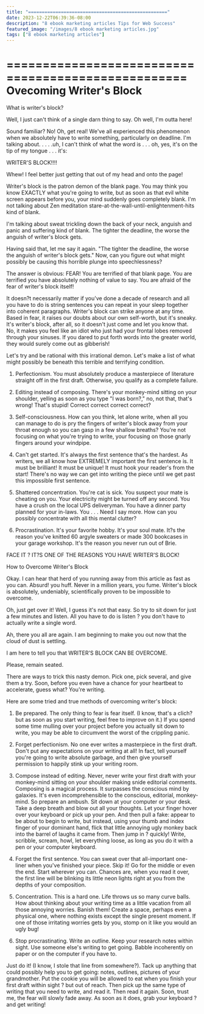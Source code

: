 ```yaml
---
title: "==================================================="
date: 2023-12-22T06:39:36-08:00
description: "8 ebook marketing articles Tips for Web Success"
featured_image: "/images/8 ebook marketing articles.jpg"
tags: ["8 ebook marketing articles"]
---
```


===================================================
Ovecoming Writer's Block
===================================================

What is writer's block?

Well, I just can't think of a single darn thing to
say. Oh well, I'm outta here!

Sound familiar? No! Oh, get real! We've all
experienced this phenomenon when we absolutely have to
write something, particularly on deadline. I'm talking
about. . . . .uh, I can't think of what the word is .
. . oh, yes, it's on the tip of my tongue . . . it's:

WRITER'S BLOCK!!!!

Whew! I feel better just getting that out of my head
and onto the page!

Writer's block is the patron demon of the blank page.
You may think you know EXACTLY what you're going to
write, but as soon as that evil white screen appears
before you, your mind suddenly goes completely blank.
I'm not talking about Zen meditation
stare-at-the-wall-until-enlightenment-hits kind of
blank.

I'm talking about sweat trickling down the back of
your neck, anguish and panic and suffering kind of
blank. The tighter the deadline, the worse the anguish
of writer's block gets.

Having said that, let me say it again. "The tighter
the deadline, the worse the anguish of writer's block
gets." Now, can you figure out what might possibly be
causing this horrible plunge into speechlessness?

The answer is obvious: FEAR! You are terrified of that
blank page. You are terrified you have absolutely
nothing of value to say. You are afraid of the fear of
writer's block itself!

It doesn?t necessarily matter if you've done a decade
of research and all you have to do is string sentences
you can repeat in your sleep together into coherent
paragraphs. Writer's block can strike anyone at any
time. Based in fear, it raises our doubts about our
own self-worth, but it's sneaky. It's writer's block,
after all, so it doesn't just come and let you know
that. No, it makes you feel like an idiot who just had
your frontal lobes removed through your sinuses. If
you dared to put forth words into the greater world,
they would surely come out as gibberish!

Let's try and be rational with this irrational demon.
Let's make a list of what might possibly be beneath
this terrible and terrifying condition.

1. Perfectionism. You must absolutely produce a
masterpiece of literature straight off in the first
draft. Otherwise, you qualify as a complete failure.

2. Editing instead of composing. There's your
monkey-mind sitting on your shoulder, yelling as soon
as you type "I was born?," no, not that, that's wrong!
That's stupid! Correct correct correct correct?

3. Self-consciousness. How can you think, let alone
write, when all you can manage to do is pry the
fingers of writer's block away from your throat enough
so you can gasp in a few shallow breaths? You're not
focusing on what you're trying to write, your focusing
on those gnarly fingers around your windpipe.

4. Can't get started. It's always the first sentence
that's the hardest. As writers, we all know how
EXTREMELY important the first sentence is. It must be
brilliant! It must be unique! It must hook your
reader's from the start! There's no way we can get
into writing the piece until we get past this
impossible first sentence.

5. Shattered concentration. You're cat is sick. You
suspect your mate is cheating on you. Your electricity
might be turned off any second. You have a crush on
the local UPS deliveryman. You have a dinner party
planned for your in-laws. You . . . Need I say more.
How can you possibly concentrate with all this mental
clutter?

6. Procrastination. It's your favorite hobby. It's
your soul mate. It?s the reason you've knitted 60
argyle sweaters or made 300 bookcases in your garage
workshop. It's the reason you never run out of Brie.

FACE IT ? IT?S ONE OF THE REASONS YOU HAVE WRITER'S
BLOCK!

How to Overcome Writer's Block

Okay. I can hear that herd of you running away from
this article as fast as you can. Absurd! you huff.
Never in a million years, you fume. Writer's block is
absolutely, undeniably, scientifically proven to be
impossible to overcome.

Oh, just get over it! Well, I guess it's not that
easy. So try to sit down for just a few minutes and
listen. All you have to do is listen ? you don't have
to actually write a single word.

Ah, there you all are again. I am beginning to make
you out now that the cloud of dust is settling.

I am here to tell you that WRITER'S BLOCK CAN BE
OVERCOME.

Please, remain seated.

There are ways to trick this nasty demon. Pick one,
pick several, and give them a try. Soon, before you
even have a chance for your heartbeat to accelerate,
guess what? You're writing.

Here are some tried and true methods of overcoming
writer's block:

1. Be prepared. The only thing to fear is fear itself.
(I know, that's a clich?but as soon as you start
writing, feel free to improve on it.) If you spend
some time mulling over your project before you
actually sit down to write, you may be able to
circumvent the worst of the crippling panic.

2. Forget perfectionism. No one ever writes a
masterpiece in the first draft. Don't put any
expectations on your writing at all! In fact, tell
yourself you're going to write absolute garbage, and
then give yourself permission to happily stink up your
writing room.

3. Compose instead of editing. Never, never write your
first draft with your monkey-mind sitting on your
shoulder making snide editorial comments. Composing is
a magical process. It surpasses the conscious mind by
galaxies. It's even incomprehensible to the conscious,
editorial, monkey-mind. So prepare an ambush. Sit down
at your computer or your desk. Take a deep breath and
blow out all your thoughts. Let your finger hover over
your keyboard or pick up your pen. And then pull a
fake: appear to be about to begin to write, but
instead, using your thumb and index finger of your
dominant hand, flick that little annoying ugly monkey
back into the barrel of laughs it came from. Then jump
in ? quickly! Write, scribble, scream, howl, let
everything loose, as long as you do it with a pen or
your computer keyboard.

4. Forget the first sentence. You can sweat over that
all-important one-liner when you've finished your
piece. Skip it! Go for the middle or even the end.
Start wherever you can. Chances are, when you read it
over, the first line will be blinking its little neon
lights right at you from the depths of your
composition.

5. Concentration. This is a hard one. Life throws us
so many curve balls. How about thinking about your
writing time as a little vacation from all those
annoying worries. Banish them! Create a space, perhaps
even a physical one, where nothing exists except the
single present moment. If one of those irritating
worries gets by you, stomp on it like you would an
ugly bug!

6. Stop procrastinating. Write an outline. Keep your
research notes within sight. Use someone else's
writing to get going. Babble incoherently on paper or
on the computer if you have to.

Just do it! (I know, I stole that line from
somewhere?). Tack up anything that could possibly help
you to get going: notes, outlines, pictures of your
grandmother. Put the cookie you will be allowed to eat
when you finish your first draft within sight ? but
out of reach. Then pick up the same type of writing
that you need to write, and read it. Then read it
again. Soon, trust me, the fear will slowly fade away.
As soon as it does, grab your keyboard ? and get
writing!
